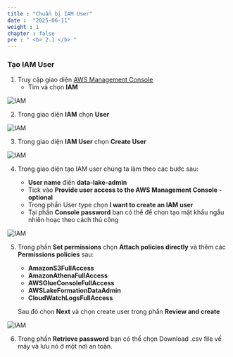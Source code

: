 ```yaml
---
title : "Chuẩn bị IAM User"
date :  "2025-06-11"
weight : 1 
chapter : false
pre : " <b> 2.1 </b> "
---
```


### Tạo IAM User 
1. Truy cập giao diện [AWS Management Console](https://console.aws.amazon.com)
    - Tìm và chọn **IAM**


![IAM](/images/2.prerequisite/0001-createiam.png)

2. Trong giao diện **IAM** chọn **User** 

![IAM](/images/2.prerequisite/0002-createiam.png)

3. Trong giao diện **IAM User** chọn **Create User**

![IAM](/images/2.prerequisite/0003-createiamuser.png)

4. Trong giao diện tạo IAM user chúng ta làm theo các bước sau:

    - **User name** điền **data-lake-admin**
    - Tick vào **Provide user access to the AWS Management Console - optional**
    - Trong phần User type chọn **I want to create an IAM user**
    - Tại phần **Console password** bạn có thể để chọn tạo mật khẩu ngẫu nhiên hoạc theo cách thủ công

![IAM](/images/2.prerequisite/0004-createiamuser.png)

5. Trong phần **Set permissions** chọn **Attach policies directly** và thêm các **Permissions policies** sau:
    - **AmazonS3FullAccess**
    - **AmazonAthenaFullAccess**
    - **AWSGlueConsoleFullAccess**
    - **AWSLakeFormationDataAdmin**
    - **CloudWatchLogsFullAccess**

    Sau đó chọn **Next** và chọn create user trong phần **Review and create**

![IAM](/images/2.prerequisite/0005-createiamuser.png)

6. Trong phần **Retrieve password** bạn có thể chọn Download .csv file về máy và lưu nó ở một nơi an toàn.



